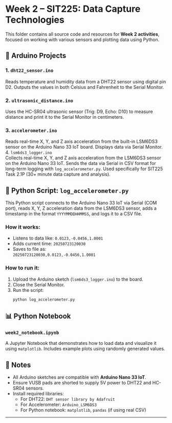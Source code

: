 # Week 2 – SIT225: Data Capture Technologies

This folder contains all source code and resources for **Week 2 activities**, focused on working with various sensors and plotting data using Python.

## 🔧 Arduino Projects

### 1. `dht22_sensor.ino`
Reads temperature and humidity data from a DHT22 sensor using digital pin D2. Outputs the values in both Celsius and Fahrenheit to the Serial Monitor.

### 2. `ultrasonic_distance.ino`
Uses the HC-SR04 ultrasonic sensor (Trig: D9, Echo: D10) to measure distance and print it to the Serial Monitor in centimeters.

### 3. `accelerometer.ino`
Reads real-time X, Y, and Z axis acceleration from the built-in LSM6DS3 sensor on the Arduino Nano 33 IoT board. Displays data via Serial Monitor.
4. `lsm6ds3_logger.ino`  
   Collects real-time X, Y, and Z axis acceleration from the LSM6DS3 sensor on the Arduino Nano 33 IoT. Sends the data via Serial in CSV format for long-term logging with `log_accelerometer.py`. Used specifically for SIT225 Task 2.1P (30+ minute data capture and analysis).

## 🐍 Python Script: `log_accelerometer.py`

This Python script connects to the Arduino Nano 33 IoT via Serial (COM port), reads X, Y, Z acceleration data from the LSM6DS3 sensor, adds a timestamp in the format `YYYYMMDDHHMMSS`, and logs it to a CSV file.

### How it works:
- Listens to data like: `0.0123,-0.0456,1.0001`
- Adds current time: `20250723120030`
- Saves to file as:  
  `20250723120030,0.0123,-0.0456,1.0001`

### How to run it:
1. Upload the Arduino sketch (`lsm6ds3_logger.ino`) to the board.
2. Close the Serial Monitor.
3. Run the script:
   ```bash
   python log_accelerometer.py


## 📊 Python Notebook

### `week2_notebook.ipynb`
A Jupyter Notebook that demonstrates how to load data and visualize it using `matplotlib`. Includes example plots using randomly generated values.

## 📝 Notes

- All Arduino sketches are compatible with **Arduino Nano 33 IoT**.
- Ensure VUSB pads are shorted to supply 5V power to DHT22 and HC-SR04 sensors.
- Install required libraries:
  - For DHT22: `DHT sensor library by Adafruit`
  - For Accelerometer: `Arduino_LSM6DS3`
  - For Python notebook: `matplotlib`, `pandas` (if using real CSV)

---
